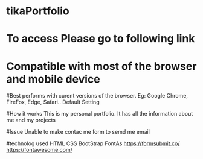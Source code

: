 # tikaPortfolio
  
# To access Please go to following link


# Compatible with most of the browser and mobile device

#Best performs with curent versions of the browser. Eg: Google Chrome, FireFox, Edge, Safari.. Default Setting

#How it works
This is my personal portfolio. It has all the information about me and my projects



#Issue
Unable to make contac me form to semd me email

#technolog used
HTML
CSS
BootStrap
FontAs
https://formsubmit.co/
https://fontawesome.com/
